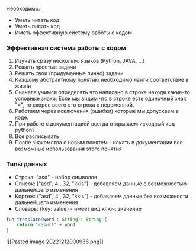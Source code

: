 Необходимо:
- Уметь читать код
- Уметь писать код
- Иметь эффективную систему работы с кодом

### Эффективная система работы с кодом
1. Изучать сразу несколько языков (Python, JAVA, ...)
2. Решать простые задачи
3. Решать свои (придуманные лично) задачи
4. Каждому абстрактному понятию необходимо найти соответствие в жизни
5. Сначала учимся определять что написано в строке находя какие-то условные знаки:
Если мы видим что в строке есть одиночный знак "=", то скорее всего это строка с переменной.
6. Работаем через исключения (ошибки) которые мы допускаем в коде.
7. При работе с документацией всегда открываем исходный код python?
8. Все расписывать
9. После знакомства с новым понятем - искать в документации все возможные использования этого понятия


### Типы данных
- Строка: "asd" - набор символов
- Список: \["asd", 4 , 32, "kkis"\] - добавляем данные с возможностью дальнейшего изменения
- Кортеж: ("asd", 4 , 32, "kkis"\) - добавляем данные без возможности дальнейшего изменения
- Словарь: {key: value} - имеет вид ключ: значение




~~~java
fun translate(word : String): String {
	return "result" + word
}
~~~

![[Pasted image 20221212000936.png]]
